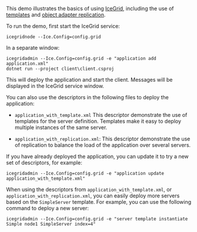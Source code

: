 This demo illustrates the basics of using [IceGrid][1], including the use of
[templates][2] and [object adapter replication][3].

To run the demo, first start the IceGrid service:

```
icegridnode --Ice.Config=config.grid
```

In a separate window:
```
icegridadmin --Ice.Config=config.grid -e "application add application.xml"
dotnet run --project client\client.csproj
```

This will deploy the application and start the client. Messages will
be displayed in the IceGrid service window.

You can also use the descriptors in the following files to deploy the
application:

* `application_with_template.xml` This descriptor demonstrate the use of
  templates for the server definition. Templates make it easy to deploy
  multiple instances of the same server.

* `application_with_replication.xml`: This descriptor demonstrate the use
  of replication to balance the load of the application over several servers.

If you have already deployed the application, you can update it to try
a new set of descriptors, for example:

```
icegridadmin --Ice.Config=config.grid -e "application update application_with_template.xml"
```

When using the descriptors from `application_with_template.xml`, or
`application_with_replication.xml`, you can easily deploy more servers
based on the `SimpleServer` template. For example, you can use the
following command to deploy a new server:

```
icegridadmin --Ice.Config=config.grid -e "server template instantiate Simple node1 SimpleServer index=4"
```

[1]: https://doc.zeroc.com/ice/4.0/ice-services/icegrid
[2]: https://doc.zeroc.com/ice/4.0/ice-services/icegrid/icegrid-templates
[3]: https://doc.zeroc.com/ice/4.0/ice-services/icegrid/object-adapter-replication
